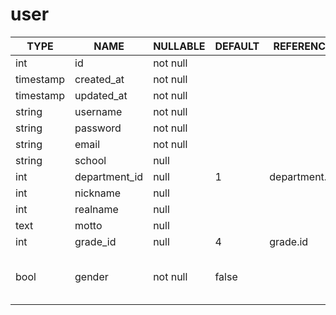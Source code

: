 # user

TYPE | NAME | NULLABLE | DEFAULT | REFERENCE | COMMENT
---|---|---|---|---|---
int | id | not null | | |
timestamp | created_at | not null | | |
timestamp | updated_at | not null | | |
string | username | not null | | | UNIQUE
string | password | not null | | |
string | email | not null | | | UNIQUE
string | school | null | | |
int | department_id | null | 1 | department.id |
int | nickname | null | | |
int | realname | null | | |
text | motto | null | | |
int | grade_id | null | 4 | grade.id |
bool | gender | not null | false | | 0(false) for male, 1(true) for female
